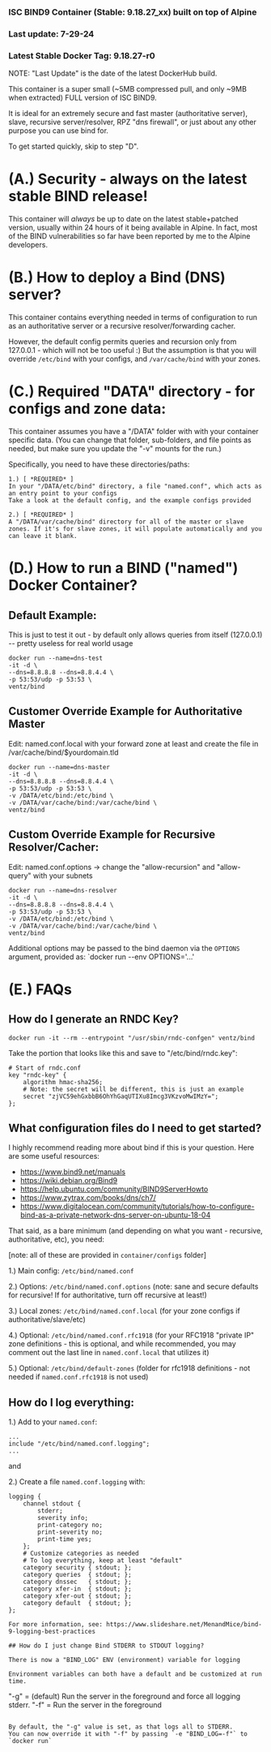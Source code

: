 ### ISC BIND9 Container (Stable: 9.18.27_xx) built on top of Alpine
### Last update: 7-29-24
### Latest Stable Docker Tag: 9.18.27-r0

NOTE: "Last Update" is the date of the latest DockerHub build.

This container is a super small (~5MB compressed pull, and only ~9MB
when extracted) FULL version of ISC BIND9.

It is ideal for an extremely secure and fast master (authoritative server),
slave, recursive server/resolver, RPZ "dns firewall", or just
about any other purpose you can use bind for.

To get started quickly, skip to step "D".

# (A.) Security - always on the latest stable BIND release!
This container will _always_ be up to date on the latest
stable+patched version, usually within 24 hours of it being available
in Alpine. In fact, most of the BIND vulnerabilities so far have been
reported by me to the Alpine developers.

# (B.) How to deploy a Bind (DNS) server?
This container contains everything needed in terms of configuration to
run as an authoritative server or a recursive resolver/forwarding cacher.

However, the default config permits queries and recursion only from 127.0.0.1 - which will not be too useful :)
But the assumption is that you will override ```/etc/bind``` with your configs, and ```/var/cache/bind``` with your zones.

# (C.) Required "DATA" directory - for configs and zone data:
This container assumes you have a "/DATA" folder with with your container specific data.
(You can change that folder, sub-folders, and file points as needed, but make sure you update the "-v" mounts for the run.)

Specifically, you need to have these directories/paths:
```
1.) [ *REQUIRED* ]
In your "/DATA/etc/bind" directory, a file "named.conf", which acts as an entry point to your configs
Take a look at the default config, and the example configs provided

2.) [ *REQUIRED* ]
A "/DATA/var/cache/bind" directory for all of the master or slave zones. If it's for slave zones, it will populate automatically and you can leave it blank.
```


# (D.) How to run a BIND ("named") Docker Container?

## Default Example:
This is just to test it out - by default only allows queries from
itself (127.0.0.1) -- pretty useless for real world usage
```
docker run --name=dns-test
-it -d \
--dns=8.8.8.8 --dns=8.8.4.4 \
-p 53:53/udp -p 53:53 \
ventz/bind
```

## Customer Override Example for Authoritative Master
Edit: named.conf.local with your forward zone at least
and create the file in /var/cache/bind/$yourdomain.tld
```
docker run --name=dns-master
-it -d \
--dns=8.8.8.8 --dns=8.8.4.4 \
-p 53:53/udp -p 53:53 \
-v /DATA/etc/bind:/etc/bind \
-v /DATA/var/cache/bind:/var/cache/bind \
ventz/bind
```

## Custom Override Example for Recursive Resolver/Cacher:
Edit: named.conf.options -> change the "allow-recursion" and  "allow-query" with your subnets
```
docker run --name=dns-resolver
-it -d \
--dns=8.8.8.8 --dns=8.8.4.4 \
-p 53:53/udp -p 53:53 \
-v /DATA/etc/bind:/etc/bind \
-v /DATA/var/cache/bind:/var/cache/bind \
ventz/bind
```

Additional options may be passed to the bind daemon via the `OPTIONS` argument, provided as:
`docker run --env OPTIONS='...'

# (E.) FAQs

## How do I generate an RNDC Key?
```
docker run -it --rm --entrypoint "/usr/sbin/rndc-confgen" ventz/bind
```

Take the portion that looks like this and save to "/etc/bind/rndc.key":
```
# Start of rndc.conf
key "rndc-key" {
    algorithm hmac-sha256;
    # Note: the secret will be different, this is just an example
    secret "zjVC59ehGxbbB6OhYhGaqUTIXu8Imcg3VKzvoMwIMzY=";
};
```

## What configuration files do I need to get started?

I highly recommend reading more about bind if this is your question. Here are some useful resources:

* https://www.bind9.net/manuals
* https://wiki.debian.org/Bind9
* https://help.ubuntu.com/community/BIND9ServerHowto
* https://www.zytrax.com/books/dns/ch7/
* https://www.digitalocean.com/community/tutorials/how-to-configure-bind-as-a-private-network-dns-server-on-ubuntu-18-04

That said, as a bare minimum (and depending on what you want - recursive, authoritative, etc), you need:

[note: all of these are provided in `container/configs` folder]

1.) Main config: `/etc/bind/named.conf`

2.) Options: `/etc/bind/named.conf.options` (note: sane and secure defaults for recursive! If for authoritative, turn off recursive at least!)

3.) Local zones: `/etc/bind/named.conf.local` (for your zone configs if authoritative/slave/etc)

4.) Optional: `/etc/bind/named.conf.rfc1918` (for your RFC1918 "private IP" zone definitions - this is optional, and while recommended, you may comment out the last line in `named.conf.local` that utilizes it)

5.) Optional: `/etc/bind/default-zones` (folder for rfc1918 definitions - not needed if `named.conf.rfc1918` is not used)

## How do I log everything:

1.) Add to your `named.conf`:
```
...
include "/etc/bind/named.conf.logging";
...
```

and

2.) Create a file `named.conf.logging` with:
```
logging {
    channel stdout {
        stderr;
        severity info;
        print-category no;
        print-severity no;
        print-time yes;
    };
	# Customize categories as needed
    # To log everything, keep at least "default"
    category security { stdout; };
    category queries  { stdout; };
    category dnssec   { stdout; };
    category xfer-in  { stdout; };
    category xfer-out { stdout; };
    category default  { stdout; };
};

For more information, see: https://www.slideshare.net/MenandMice/bind-9-logging-best-practices

## How do I just change Bind STDERR to STDOUT logging?

There is now a "BIND_LOG" ENV (environment) variable for logging

Environment variables can both have a default and be customized at run time. 

```
"-g" = (default) Run the server in the foreground and force all logging stderr.
"-f" = Run the server in the foreground
```

By default, the "-g" value is set, as that logs all to STDERR.
You can now override it with "-f" by passing `-e "BIND_LOG=-f"` to `docker run`


